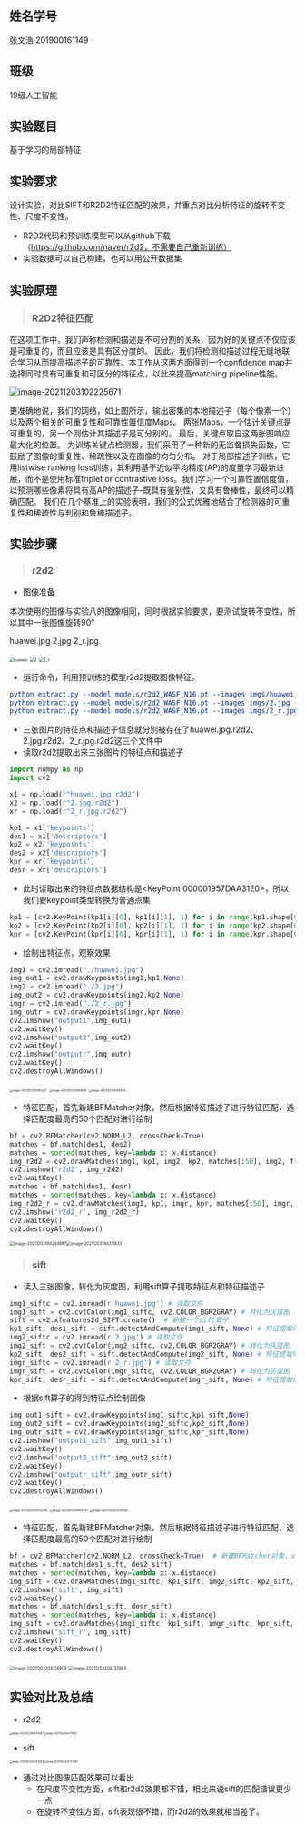 ## 姓名学号

张文浩 201900161149

## 班级

19级人工智能

## 实验题目

基于学习的局部特征

## 实验要求

设计实验，对比SIFT和R2D2特征匹配的效果，并重点对比分析特征的旋转不变性、尺度不变性。

- R2D2代码和预训练模型可以从github下载（https://github.com/naver/r2d2，不需要自己重新训练）
- 实验数据可以自己构建，也可以用公开数据集

## 实验原理

> ### R2D2特征匹配

​	在这项工作中，我们声称检测和描述是不可分割的关系，因为好的关键点不仅应该是可重复的，而且应该是具有区分度的。 因此，我们将检测和描述过程无缝地联合学习从而提高描述子的可靠性。本工作从这两方面得到一个confidence map并选择同时具有可重复和可区分的特征点，以此来提高matching pipeline性能。

![image-20211203102225671](G:\Tableau\image\image-20211203102225671.png)

​	更准确地说，我们的网络，如上图所示，输出密集的本地描述子（每个像素一个）以及两个相关的可重复性和可靠性置信度Maps。 两张Maps，一个估计关键点是可重复的，另一个则估计其描述子是可分别的。 最后，关键点取自这两张图响应最大化的位置。
​	为训练关键点检测器，我们采用了一种新的无监督损失函数，它鼓励了图像的重复性、稀疏性以及在图像的均匀分布。 对于局部描述子训练，它用listwise ranking loss训练，其利用基于近似平均精度(AP)的度量学习最新进展，而不是使用标准triplet or contrastive loss。我们学习一个可靠性置信度值，以预测哪些像素将具有高AP的描述子–既具有鉴别性，又具有鲁棒性，最终可以精确匹配。 我们在几个基准上的实验表明，我们的公式优雅地结合了检测器的可重复性和稀疏性与判别和鲁棒描述子。

## 实验步骤

> ### r2d2

- 图像准备

​	本次使用的图像与实验八的图像相同，同时根据实验要求，要测试旋转不变性，所以其中一张图像旋转90°

huawei.jpg								2.jpg																			2_r.jpg

<img src="E:\计算机视觉\exp11\huawei.jpg" alt="huawei" style="zoom: 50%;" />       <img src="E:\计算机视觉\exp11\2.jpg" alt="2" style="zoom: 50%;" />             <img src="E:\计算机视觉\exp11\2_r.jpg" alt="2_r" style="zoom: 50%;" />

- 运行命令，利用预训练的模型r2d2提取图像特征。

```cmake
python extract.py --model models/r2d2_WASF_N16.pt --images imgs/huawei.jpg --top-k 5000
python extract.py --model models/r2d2_WASF_N16.pt --images imgs/2.jpg --top-k 5000
python extract.py --model models/r2d2_WASF_N16.pt --images imgs/2_r.jpg --top-k 5000
```

- 三张图片的特征点和描述子信息就分别被存在了huawei.jpg.r2d2、2.jpg.r2d2、2_r.jpg.r2d2这三个文件中
- 读取r2d2提取出来三张图片的特征点和描述子

```python
import numpy as np
import cv2

x1 = np.load(r"huawei.jpg.r2d2")
x2 = np.load(r"2.jpg.r2d2")
xr = np.load(r"2_r.jpg.r2d2")

kp1 = x1['keypoints']
des1 = x1['descriptors']
kp2 = x2['keypoints']
des2 = x2['descriptors']
kpr = xr['keypoints']
desr = xr['descriptors']
```

- 此时读取出来的特征点数据结构是<KeyPoint 000001957DAA31E0>，所以我们要keypoint类型转换为普通点集

```python
kp1 = [cv2.KeyPoint(kp1[i][0], kp1[i][1], 1) for i in range(kp1.shape[0])]
kp2 = [cv2.KeyPoint(kp2[i][0], kp2[i][1], 1) for i in range(kp2.shape[0])]
kpr = [cv2.KeyPoint(kpr[i][0], kpr[i][1], 1) for i in range(kpr.shape[0])]
```

- 绘制出特征点，观察效果

```python
img1 = cv2.imread("./huawei.jpg")
img_out1 = cv2.drawKeypoints(img1,kp1,None)
img2 = cv2.imread("./2.jpg")
img_out2 = cv2.drawKeypoints(img2,kp2,None)
imgr = cv2.imread("./2_r.jpg")
img_outr = cv2.drawKeypoints(imgr,kpr,None)
cv2.imshow("output1",img_out1)
cv2.waitKey()
cv2.imshow("output2",img_out2)
cv2.waitKey()
cv2.imshow("outputr",img_outr)
cv2.waitKey()
cv2.destroyAllWindows()
```

<img src="G:\Tableau\image\image-20211203193842227.png" alt="image-20211203193842227" style="zoom: 33%;" />			<img src="G:\Tableau\image\image-20211203193859690.png" alt="image-20211203193859690" style="zoom: 33%;" />			<img src="G:\Tableau\image\image-20211203193930085.png" alt="image-20211203193930085" style="zoom:33%;" />

- 特征匹配，首先新建BFMatcher对象，然后根据特征描述子进行特征匹配，选择匹配度最高的50个匹配对进行绘制

```python
bf = cv2.BFMatcher(cv2.NORM_L2, crossCheck=True)
matches = bf.match(des1, des2)
matches = sorted(matches, key=lambda x: x.distance)
img_r2d2 = cv2.drawMatches(img1, kp1, img2, kp2, matches[:50], img2, flags=2)
cv2.imshow('r2d2', img_r2d2)
cv2.waitKey()
matches = bf.match(des1, desr)
matches = sorted(matches, key=lambda x: x.distance)
img_r2d2_r = cv2.drawMatches(img1, kp1, imgr, kpr, matches[:50], imgr, flags=2)
cv2.imshow('r2d2_r', img_r2d2_r)
cv2.waitKey()
cv2.destroyAllWindows()
```

<img src="G:\Tableau\image\image-20211203194244987.png" alt="image-20211203194244987" style="zoom: 50%;" /><img src="G:\Tableau\image\image-20211203194311833.png" alt="image-20211203194311833" style="zoom: 50%;" />

> ### sift

- 读入三张图像，转化为灰度图，利用sift算子提取特征点和特征描述子

```python
img1_siftc = cv2.imread(r'huawei.jpg') # 读取文件
img1_sift = cv2.cvtColor(img1_siftc, cv2.COLOR_BGR2GRAY) # 转化为灰度图
sift = cv2.xfeatures2d_SIFT.create()  # 新建一个sift算子
kp1_sift, des1_sift = sift.detectAndCompute(img1_sift, None) # 特征提取得到关键点以及对应的描述符（特征向量）
img2_siftc = cv2.imread(r'2.jpg') # 读取文件
img2_sift = cv2.cvtColor(img2_siftc, cv2.COLOR_BGR2GRAY) # 转化为灰度图
kp2_sift, des2_sift = sift.detectAndCompute(img2_sift, None) # 特征提取得到关键点以及对应的描述符（特征向量）
imgr_siftc = cv2.imread(r'2_r.jpg') # 读取文件
imgr_sift = cv2.cvtColor(imgr_siftc, cv2.COLOR_BGR2GRAY) # 转化为灰度图
kpr_sift, desr_sift = sift.detectAndCompute(imgr_sift, None) # 特征提取得到关键点以及对应的描述符（特征向量）
```

- 根据sift算子的得到特征点绘制图像

```python
img_out1_sift = cv2.drawKeypoints(img1_siftc,kp1_sift,None)
img_out2_sift = cv2.drawKeypoints(img2_siftc,kp2_sift,None)
img_outr_sift = cv2.drawKeypoints(imgr_siftc,kpr_sift,None)
cv2.imshow("output1_sift",img_out1_sift)
cv2.waitKey()
cv2.imshow("output2_sift",img_out2_sift)
cv2.waitKey()
cv2.imshow("outputr_sift",img_outr_sift)
cv2.waitKey()
cv2.destroyAllWindows()
```

<img src="G:\Tableau\image\image-20211203204432784.png" alt="image-20211203204432784" style="zoom: 33%;" />				<img src="G:\Tableau\image\image-20211203204454401.png" alt="image-20211203204454401" style="zoom: 33%;" />				<img src="G:\Tableau\image\image-20211203204538066.png" alt="image-20211203204538066" style="zoom: 33%;" />	

- 特征匹配，首先新建BFMatcher对象，然后根据特征描述子进行特征匹配，选择匹配度最高的50个匹配对进行绘制

```python
bf = cv2.BFMatcher(cv2.NORM_L2, crossCheck=True)  # 新建BFMatcher对象，sift的normType应该使用NORM_L2或者NORM_L1
matches = bf.match(des1_sift, des2_sift)
matches = sorted(matches, key=lambda x: x.distance)
img_sift = cv2.drawMatches(img1_siftc, kp1_sift, img2_siftc, kp2_sift, matches[:50], img2_siftc, flags=2)
cv2.imshow('sift', img_sift)
cv2.waitKey()
matches = bf.match(des1_sift, desr_sift)
matches = sorted(matches, key=lambda x: x.distance)
img_sift = cv2.drawMatches(img1_siftc, kp1_sift, imgr_siftc, kpr_sift, matches[:50], imgr_siftc, flags=2)
cv2.imshow('sift_r', img_sift)
cv2.waitKey()
cv2.destroyAllWindows()
```

<img src="G:\Tableau\image\image-20211203204714909.png" alt="image-20211203204714909" style="zoom:50%;" />

<img src="G:\Tableau\image\image-20211203204733983.png" alt="image-20211203204733983" style="zoom:50%;" />

## 实验对比及总结

- r2d2

<img src="G:\Tableau\image\image-20211203194244987.png" alt="image-20211203194244987" style="zoom: 30%;" /><img src="G:\Tableau\image\image-20211203194311833.png" alt="image-20211203194311833" style="zoom: 30%;" />

- sift

<img src="G:\Tableau\image\image-20211203204714909.png" alt="image-20211203204714909" style="zoom:30%;" /><img src="G:\Tableau\image\image-20211203204733983.png" alt="image-20211203204733983" style="zoom:30%;" />

- 通过对比图像匹配效果可以看出
  - 在尺度不变性方面，sift和r2d2效果都不错，相比来说sift的匹配错误更少一点
  - 在旋转不变性方面，sift表现很不错，而r2d2的效果就相当差了。